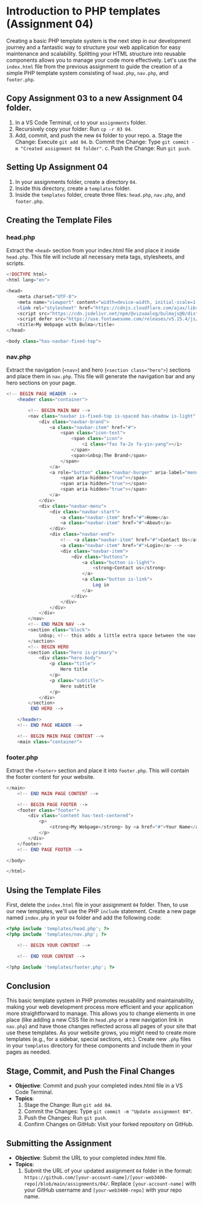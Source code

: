 # Introduction to PHP templates (Assignment 04)

Creating a basic PHP template system is the next step in our development journey and a fantastic way to structure your web application for easy maintenance and scalability. Splitting your HTML structure into reusable components allows you to manage your code more effectively. Let's use the `index.html` file from the previous assignment to guide the creation of a simple PHP template system consisting of `head.php`, `nav.php`, and `footer.php`.

## Copy Assignment 03 to a new Assignment 04 folder.

1. In a VS Code Terminal, `cd` to your `assignments` folder.
2. Recursively copy your folder: Run `cp -r 03 04`.
3. Add, commit, and push the new `04` folder to your repo.
   a. Stage the Change: Execute `git add 04`.
   b. Commit the Change: Type `git commit -m "Created assignment 04 folder"`.
   c. Push the Change: Run `git push`.

## Setting Up Assignment 04

1. In your assignments folder, create a directory `04`.
2. Inside this directory, create a `templates` folder.
3. Inside the `templates` folder, create three files: `head.php`, `nav.php`, and `footer.php`.

## Creating the Template Files

### head.php

Extract the `<head>` section from your index.html file and place it inside `head.php`. This file will include all necessary meta tags, stylesheets, and scripts.

```php
<!DOCTYPE html>
<html lang="en">

<head>
    <meta charset="UTF-8">
    <meta name="viewport" content="width=device-width, initial-scale=1.0">
    <link rel="stylesheet" href="https://cdnjs.cloudflare.com/ajax/libs/bulma/0.9.4/css/bulma.min.css">
    <script src="https://cdn.jsdelivr.net/npm/@vizuaalog/bulmajs@0/dist/bulma.min.js"></script>
    <script defer src="https://use.fontawesome.com/releases/v5.15.4/js/all.js"></script>
    <title>My Webpage with Bulma</title>
</head>

<body class="has-navbar-fixed-top">
```

### nav.php

Extract the navigation (`<nav>`) and hero (`<section class="hero">`) sections and place them in `nav.php`. This file will generate the navigation bar and any hero sections on your page.

```php
<!-- BEGIN PAGE HEADER -->
    <header class="container">

        <!-- BEGIN MAIN NAV -->
        <nav class="navbar is-fixed-top is-spaced has-shadow is-light" role="navigation" aria-label="main navigation">
            <div class="navbar-brand">
                <a class="navbar-item" href="#">
                    <span class="icon-text">
                        <span class="icon">
                            <i class="fas fa-2x fa-yin-yang"></i>
                        </span>
                        <span>&nbsp;The Brand</span>
                    </span>
                </a>
                <a role="button" class="navbar-burger" aria-label="menu" aria-expanded="false">
                    <span aria-hidden="true"></span>
                    <span aria-hidden="true"></span>
                    <span aria-hidden="true"></span>
                </a>
            </div>
            <div class="navbar-menu">
                <div class="navbar-start">
                    <a class="navbar-item" href="#">Home</a>
                    <a class="navbar-item" href="#">About</a>
                </div>
                <div class="navbar-end">
                    <!-- <a class="navbar-item" href="#">Contact Us</a>
                    <a class="navbar-item" href="#">Login</a> -->
                    <div class="navbar-item">
                        <div class="buttons">
                            <a class="button is-light">
                                <strong>Contact us</strong>
                            </a>
                            <a class="button is-link">
                                Log in
                            </a>
                        </div>
                    </div>
                </div>
            </div>
        </nav>
        <!-- END MAIN NAV -->
        <section class="block">
            &nbsp; <!-- this adds a little extra space between the nav and the hero -->
        </section>
        <!-- BEGIN HERO 
        <section class="hero is-primary">
            <div class="hero-body">
                <p class="title">
                    Hero title
                </p>
                <p class="subtitle">
                    Hero subtitle
                </p>
            </div>
        </section>
         END HERO -->

    </header>
    <!-- END PAGE HEADER -->

    <!-- BEGIN MAIN PAGE CONTENT -->
    <main class="container">
```

### footer.php

Extract the `<footer>` section and place it into `footer.php`. This will contain the footer content for your website.

```php
</main>
    <!-- END MAIN PAGE CONTENT -->

    <!-- BEGIN PAGE FOOTER -->
    <footer class="footer">
        <div class="content has-text-centered">
            <p>
                <strong>My Webpage</strong> by <a href="#">Your Name</a>. The source code is licensed under MIT.
            </p>
        </div>
    </footer>
    <!-- END PAGE FOOTER -->

</body>

</html>
```

## Using the Template Files

First, delete the `index.html` file in your assignment `04` folder. Then, to use our new templates, we'll use the PHP `include` statement. Create a new page named `index.php` in your `04` folder and add the following code:

```php
<?php include 'templates/head.php'; ?>
<?php include 'templates/nav.php'; ?>

    <!-- BEGIN YOUR CONTENT -->

    <!-- END YOUR CONTENT -->

<?php include 'templates/footer.php'; ?>
```

## Conclusion

This basic template system in PHP promotes reusability and maintainability, making your web development process more efficient and your application more straightforward to manage. This allows you to change elements in one place (like adding a new CSS file in `head.php` or a new navigation link in `nav.php`) and have those changes reflected across all pages of your site that use these templates. As your website grows, you might need to create more templates (e.g., for a sidebar, special sections, etc.). Create new `.php` files in your `templates` directory for these components and include them in your pages as needed.

## Stage, Commit, and Push the Final Changes
- **Objective**: Commit and push your completed index.html file in a VS Code Terminal.
- **Topics**:
  1. Stage the Change: Run `git add 04`.
  2. Commit the Changes: Type `git commit -m "Update assignment 04"`.
  3. Push the Changes: Run `git push`.
  4. Confirm Changes on GitHub: Visit your forked repository on GitHub.

## Submitting the Assignment
- **Objective**: Submit the URL to your completed index.html file.
- **Topics**:
  1. Submit the URL of your updated assignment `04` folder in the format: `https://github.com/[your-account-name]/[your-web3400-repo]/blob/main/assignments/04/`. Replace `[your-account-name]` with your GitHub username and `[your-web3400-repo]` with your repo name.
